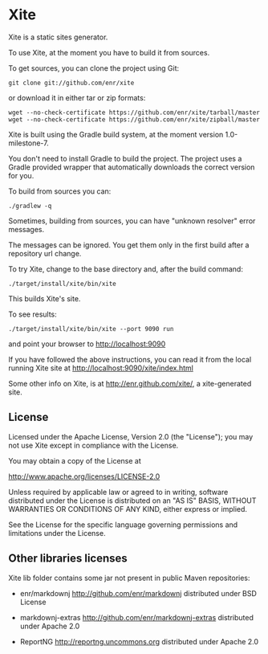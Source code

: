 Xite
====

Xite is a static sites generator.


To use Xite, at the moment you have to build it from sources.

To get sources, you can clone the project using Git:

    git clone git://github.com/enr/xite

or download it in either tar or zip formats:

    wget --no-check-certificate https://github.com/enr/xite/tarball/master
    wget --no-check-certificate https://github.com/enr/xite/zipball/master

Xite is built using the Gradle build system, at the moment version 1.0-milestone-7.

You don't need to install Gradle to build the project. The project uses a Gradle provided wrapper that automatically downloads the correct version for you.

To build from sources you can:

    ./gradlew -q

Sometimes, building from sources, you can have "unknown resolver" error messages.

The messages can be ignored. You get them only in the first build after a repository url change.
    
To try Xite, change to the base directory and, after the build command:

    ./target/install/xite/bin/xite
    
This builds Xite's site.

To see results:

    ./target/install/xite/bin/xite --port 9090 run

and point your browser to <http://localhost:9090>

If you have followed the above instructions, you can read it from the local
running Xite site at <http://localhost:9090/xite/index.html>

Some other info on Xite, is at <http://enr.github.com/xite/>, a xite-generated site. 


License
-------

Licensed under the Apache License, Version 2.0 (the "License");
you may not use Xite except in compliance with the License.

You may obtain a copy of the License at

   <http://www.apache.org/licenses/LICENSE-2.0>

Unless required by applicable law or agreed to in writing, software
distributed under the License is distributed on an "AS IS" BASIS,
WITHOUT WARRANTIES OR CONDITIONS OF ANY KIND, either express or implied.

See the License for the specific language governing permissions and
limitations under the License.

Other libraries licenses
------------------------

Xite lib folder contains some jar not present in public Maven repositories:

* enr/markdownj <http://github.com/enr/markdownj> distributed under BSD License
    
* markdownj-extras <http://github.com/enr/markdownj-extras> distributed under Apache 2.0

* ReportNG <http://reportng.uncommons.org> distributed under Apache 2.0

